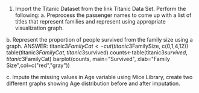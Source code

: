 1. Import the Titanic Dataset from the link Titanic Data Set.
Perform the following:
a. Preprocess the passenger names to come up with a list of titles that represent families
and represent using appropriate visualization graph.

b. Represent the proportion of people survived from the family size using a graph.
ANSWER: 
titanic3$FamilyCat <- cut(titanic3$FamilySize, c(0,1,4,12))
table(titanic3$FamilyCat, titanic3$survived)
counts<-table(titanic3$survived,titanic3$FamilyCat)
  barplot(counts, main="Survived", 
          xlab="Family Size",col=c("red","gray")) 
          
c. Impute the missing values in Age variable using Mice Library, create two different
graphs showing Age distribution before and after imputation.
